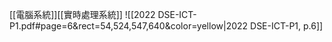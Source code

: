 [[電腦系統]][[實時處理系統]]
![[2022 DSE-ICT-P1.pdf#page=6&rect=54,524,547,640&color=yellow|2022 DSE-ICT-P1, p.6]]